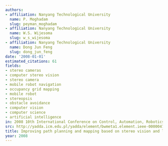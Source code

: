 ```yaml
---
authors:
- affiliation: Nanyang Technological University
  name: P. Moghadam
  slug: peyman_moghadam
- affiliation: Nanyang Technological University
  name: W.S. Wijesoma
  slug: w_s_wijesoma
- affiliation: Nanyang Technological University
  name: Dong Jun Feng
  slug: dong_jun_feng
date: '2008-01-01'
estimated_citations: 61
fields:
- stereo cameras
- computer stereo vision
- stereo camera
- mobile robot navigation
- occupancy grid mapping
- mobile robot
- stereopsis
- obstacle avoidance
- computer vision
- computer science
- artificial intelligence
in: 2008 10th International Conference on Control, Automation, Robotics and Vision
src: http://yadda.icm.edu.pl/yadda/element/bwmeta1.element.ieee-000004795550
title: Improving path planning and mapping based on stereo vision and lidar
year: 2008
---
```

